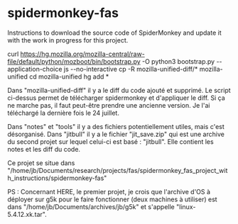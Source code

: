 # spidermonkey-fas

Instructions to download the source code of SpiderMonkey and update it with the work in progress for this project.

curl https://hg.mozilla.org/mozilla-central/raw-file/default/python/mozboot/bin/bootstrap.py -O
python3 bootstrap.py --application-choice js --no-interactive
cp -R mozilla-unified-diff/* mozilla-unified
cd mozilla-unified
hg add *


Dans "mozilla-unified-diff" il y a le diff du code ajouté et supprimé.
Le script ci-dessus permet de télécharger spidermonkey et d'appliquer le diff.
Si ça ne marche pas, il faut peut-être prendre une ancienne version.
Je l'ai téléchargé la dernière fois le 24 juillet.

Dans "notes" et "tools" il y a des fichiers potentiellement utiles, mais c'est désorganisé.
Dans "jitbull" il y a le fichier "jit_save.zip" qui est une archive du second projet sur lequel celui-ci est basé : "jitbull". Elle contient les notes et les diff du code.

Ce projet se situe dans "/home/jb/Documents/research/projects/fas/spidermonkey_fas_project_with_instructions/spidermonkey-fas"

PS : Concernant HERE, le premier projet, je crois que l'archive d'OS à déployer sur g5k pour le faire fonctionner (deux machines à utiliser) est dans "/home/jb/Documents/archives/jb/g5k" et s'appelle "linux-5.4.12.xk.tar".

